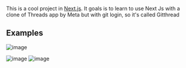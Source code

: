 This is a cool project in [Next.js](https://nextjs.org/). It goals is to learn to use Next Js with a clone of Threads app by Meta but with git login, so it's called Gitthread

## Examples
![image](https://github.com/kewanfr/next-githread-learn/assets/60780493/63a1a50d-dc31-4135-953c-c7a476e43efc)

![image](https://github.com/kewanfr/next-githread-learn/assets/60780493/7662f558-e6d5-4d67-a762-c24071a105d4)
![image](https://github.com/kewanfr/next-githread-learn/assets/60780493/17de4ece-4463-4742-a7a9-13ca6c1f3646)
